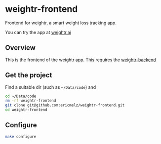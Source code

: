 # weightr-frontend
Frontend for weightr, a smart weight loss tracking app.

You can try the app at [weightr.ai](https://weightr.ai)

## Overview
This is the frontend of the weightr app.  This requires the
[weightr-backend](https://github.com/ericmelz/weightr-backend)

## Get the project
Find a suitable dir (such as `~/Data/code`) and
```bash
cd ~/Data/code
rm -rf weightr-frontend
git clone git@github.com:ericmelz/weightr-frontend.git
cd weightr-frontend
```

## Configure
```bash
make configure
```

